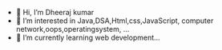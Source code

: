 - 👋 Hi, I’m Dheeraj kumar
- 👀 I’m interested in Java,DSA,Html,css,JavaScript, computer network,oops,operatingsystem, ...
- 🌱 I’m currently learning web development...

<!---
Dheerajpw/Dheerajpw is a ✨ special ✨ repository because its `README.md` (this file) appears on your GitHub profile.
You can click the Preview link to take a look at your changes.
--->
